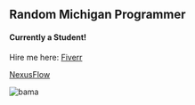 ## Random Michigan Programmer

#### Currently a Student!
Hire me here:
[Fiverr](https://www.fiverr.com/s/3Emw6Y)

[NexusFlow](http://nexusflow.org)

![bama](https://github-readme-stats.vercel.app/api?username=minejerik&theme=dark])
